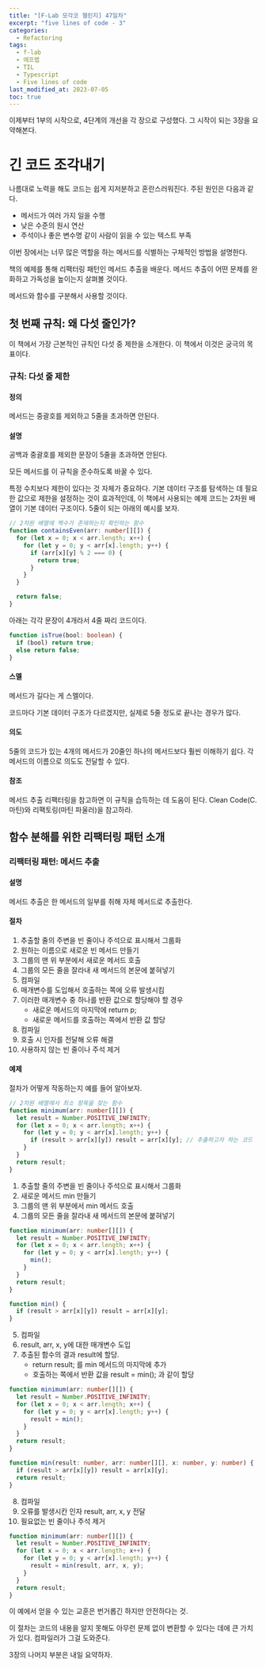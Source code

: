 ```yaml
---
title: "[F-Lab 모각코 챌린지] 47일차"
excerpt: "five lines of code - 3"
categories:
  - Refactoring
tags:
  - f-lab
  - 에프랩
  - TIL
  - Typescript
  - Five lines of code
last_modified_at: 2023-07-05
toc: true
---
```


이제부터 1부의 시작으로, 4단계의 개선을 각 장으로 구성했다. 그 시작이 되는 3장을 요약해본다.

# 긴 코드 조각내기

나름대로 노력을 해도 코드는 쉽게 지저분하고 혼란스러워진다. 주된 원인은 다음과 같다.

- 메서드가 여러 가지 일을 수행
- 낮은 수준의 원시 연산
- 주석이나 좋은 변수명 같이 사람이 읽을 수 있는 텍스트 부족

이번 장에서는 너무 많은 역할을 하는 메서드를 식별하는 구체적인 방법을 설명한다.

책의 예제를 통해 리팩터링 패턴인 메서드 추출을 배운다. 메서드 추출이 어떤 문제를 완화하고 가독성을 높이는지 살펴볼 것이다.

메서드와 함수를 구분해서 사용할 것이다.

## 첫 번째 규칙: 왜 다섯 줄인가?

이 책에서 가장 근본적인 규칙인 다섯 중 제한을 소개한다. 이 책에서 이것은 궁극의 목표이다.

### 규칙: 다섯 줄 제한

#### 정의

메서드는 중괄호를 제외하고 5줄을 초과하면 안된다.

#### 설명

공백과 중괄호를 제외한 문장이 5줄을 초과하면 안된다.

모든 메서드를 이 규칙을 준수하도록 바꿀 수 있다.

특정 수치보다 제한이 있다는 것 자체가 중요하다. 기본 데이터 구조를 탐색하는 데 필요한 값으로 제한을 설정하는 것이 효과적인데, 이 책에서 사용되는 예제 코드는 2차원 배열이 기본 데이터 구조이다. 5줄이 되는 아래의 예시를 보자.

```typescript
// 2차원 배열에 짝수가 존재하는지 확인하는 함수
function containsEven(arr: number[][]) {
  for (let x = 0; x < arr.length; x++) {
    for (let y = 0; y < arr[x].length; y++) {
      if (arr[x][y] % 2 === 0) {
        return true;
      }
    }
  }

  return false;
}
```

아래는 각각 문장이 4개라서 4줄 짜리 코드이다.

```typescript
function isTrue(bool: boolean) {
  if (bool) return true;
  else return false;
}
```

#### 스멜

메서드가 길다는 게 스멜이다.

코드마다 기본 데이터 구조가 다르겠지만, 실제로 5줄 정도로 끝나는 경우가 많다.

#### 의도

5줄의 코드가 있는 4개의 메서드가 20줄인 하나의 메서드보다 훨씬 이해하기 쉽다. 각 메서드의 이름으로 의도도 전달할 수 있다.

#### 참조

메서드 추출 리팩터링을 참고하면 이 규칙을 습득하는 데 도움이 된다.
Clean Code(C. 마틴)와 리팩토링(마틴 파울러)을 참고하라.

## 함수 분해를 위한 리팩터링 패턴 소개

### 리팩터링 패턴: 메서드 추출

#### 설명

메서드 추출은 한 메서드의 일부를 취해 자체 메서드로 추출한다.

#### 절차

1. 추출할 줄의 주변을 빈 줄이나 주석으로 표시해서 그룹화
2. 원하는 이름으로 새로운 빈 메서드 만들기
3. 그룹의 맨 위 부분에서 새로운 메서드 호출
4. 그룹의 모든 줄을 잘라내 새 메서드의 본문에 붙혀넣기
5. 컴파일
6. 매개변수를 도입해서 호출하는 쪽에 오류 발생시킴
7. 이러한 매개변수 중 하나를 반환 값으로 할당해야 할 경우
   - 새로운 메서드의 마지막에 return p;
   - 새로운 메서드를 호출하는 쪽에서 반환 값 할당
8. 컴파일
9. 호출 시 인자를 전달해 오류 해결
10. 사용하지 않는 빈 줄이나 주석 제거

#### 예제

절차가 어떻게 작동하는지 예를 들어 알아보자.

```typescript
// 2차원 배열에서 최소 항목을 찾는 함수
function minimum(arr: number[][]) {
  let result = Number.POSITIVE_INFINITY;
  for (let x = 0; x < arr.length; x++) {
    for (let y = 0; y < arr[x].length; y++) {
      if (result > arr[x][y]) result = arr[x][y]; // 추출하고자 하는 코드
    }
  }
  return result;
}
```

1. 추출할 줄의 주변을 빈 줄이나 주석으로 표시해서 그룹화
2. 새로운 메서드 min 만들기
3. 그룹의 맨 위 부분에서 min 메서드 호출
4. 그룹의 모든 줄을 잘라내 새 메서드의 본문에 붙혀넣기

```typescript
function minimum(arr: number[][]) {
  let result = Number.POSITIVE_INFINITY;
  for (let x = 0; x < arr.length; x++) {
    for (let y = 0; y < arr[x].length; y++) {
      min();
    }
  }
  return result;
}

function min() {
  if (result > arr[x][y]) result = arr[x][y];
}
```

5. 컴파일
6. result, arr, x, y에 대한 매개변수 도입
7. 추출된 함수의 결과 result에 할당.
   - return result; 를 min 메서드의 마지막에 추가
   - 호출하는 쪽에서 반환 값을 result = min(); 과 같이 할당

```typescript
function minimum(arr: number[][]) {
  let result = Number.POSITIVE_INFINITY;
  for (let x = 0; x < arr.length; x++) {
    for (let y = 0; y < arr[x].length; y++) {
      result = min();
    }
  }
  return result;
}

function min(result: number, arr: number[][], x: number, y: number) {
  if (result > arr[x][y]) result = arr[x][y];
  return result;
}
```

8. 컴파일
9. 오류를 발생시칸 인자 result, arr, x, y 전달
10. 필요없는 빈 줄이나 주석 제거

```typescript
function minimum(arr: number[][]) {
  let result = Number.POSITIVE_INFINITY;
  for (let x = 0; x < arr.length; x++) {
    for (let y = 0; y < arr[x].length; y++) {
      result = min(result, arr, x, y);
    }
  }
  return result;
}
```

이 예에서 얻을 수 있는 교훈은 번거롭긴 하지만 안전하다는 것.

이 절차는 코드의 내용을 알지 못해도 아무런 문제 없이 변환할 수 있다는 데에 큰 가치가 있다. 컴파일러가 그걸 도와준다.

3장의 나머지 부분은 내일 요약하자.
